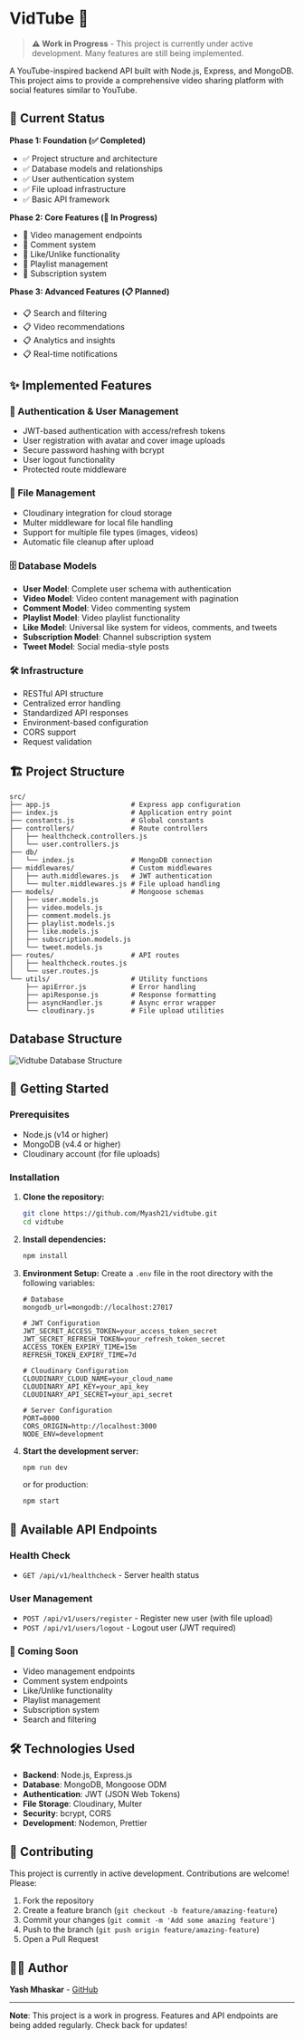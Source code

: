 # VidTube 🎥

> **⚠️ Work in Progress** - This project is currently under active development. Many features are still being implemented.

A YouTube-inspired backend API built with Node.js, Express, and MongoDB. This project aims to provide a comprehensive video sharing platform with social features similar to YouTube.

## 🚧 Current Status

**Phase 1: Foundation (✅ Completed)**
- ✅ Project structure and architecture
- ✅ Database models and relationships
- ✅ User authentication system
- ✅ File upload infrastructure
- ✅ Basic API framework

**Phase 2: Core Features (🚧 In Progress)**
- 🚧 Video management endpoints
- 🚧 Comment system
- 🚧 Like/Unlike functionality
- 🚧 Playlist management
- 🚧 Subscription system

**Phase 3: Advanced Features (📋 Planned)**
- 📋 Search and filtering
- 📋 Video recommendations
- 📋 Analytics and insights
- 📋 Real-time notifications

## ✨ Implemented Features

### 🔐 Authentication & User Management
- JWT-based authentication with access/refresh tokens
- User registration with avatar and cover image uploads
- Secure password hashing with bcrypt
- User logout functionality
- Protected route middleware

### 📁 File Management
- Cloudinary integration for cloud storage
- Multer middleware for local file handling
- Support for multiple file types (images, videos)
- Automatic file cleanup after upload

### 🗄️ Database Models
- **User Model**: Complete user schema with authentication
- **Video Model**: Video content management with pagination
- **Comment Model**: Video commenting system
- **Playlist Model**: Video playlist functionality
- **Like Model**: Universal like system for videos, comments, and tweets
- **Subscription Model**: Channel subscription system
- **Tweet Model**: Social media-style posts

### 🛠️ Infrastructure
- RESTful API structure
- Centralized error handling
- Standardized API responses
- Environment-based configuration
- CORS support
- Request validation

## 🏗️ Project Structure

```
src/
├── app.js                    # Express app configuration
├── index.js                  # Application entry point
├── constants.js              # Global constants
├── controllers/              # Route controllers
│   ├── healthcheck.controllers.js
│   └── user.controllers.js
├── db/
│   └── index.js              # MongoDB connection
├── middlewares/              # Custom middlewares
│   ├── auth.middlewares.js   # JWT authentication
│   └── multer.middlewares.js # File upload handling
├── models/                   # Mongoose schemas
│   ├── user.models.js
│   ├── video.models.js
│   ├── comment.models.js
│   ├── playlist.models.js
│   ├── like.models.js
│   ├── subscription.models.js
│   └── tweet.models.js
├── routes/                   # API routes
│   ├── healthcheck.routes.js
│   └── user.routes.js
└── utils/                    # Utility functions
    ├── apiError.js           # Error handling
    ├── apiResponse.js        # Response formatting
    ├── asyncHandler.js       # Async error wrapper
    └── cloudinary.js         # File upload utilities
```

## Database Structure

![Vidtube Database Structure](https://res.cloudinary.com/dk2edznkx/image/upload/v1759648050/diagram-export-10-5-2025-12_37_13-PM_vb2hn1.png)

## 🚀 Getting Started

### Prerequisites

- Node.js (v14 or higher)
- MongoDB (v4.4 or higher)
- Cloudinary account (for file uploads)

### Installation

1. **Clone the repository:**
   ```bash
   git clone https://github.com/Myash21/vidtube.git
   cd vidtube
   ```

2. **Install dependencies:**
   ```bash
   npm install
   ```

3. **Environment Setup:**
   Create a `.env` file in the root directory with the following variables:
   ```env
   # Database
   mongodb_url=mongodb://localhost:27017
   
   # JWT Configuration
   JWT_SECRET_ACCESS_TOKEN=your_access_token_secret
   JWT_SECRET_REFRESH_TOKEN=your_refresh_token_secret
   ACCESS_TOKEN_EXPIRY_TIME=15m
   REFRESH_TOKEN_EXPIRY_TIME=7d
   
   # Cloudinary Configuration
   CLOUDINARY_CLOUD_NAME=your_cloud_name
   CLOUDINARY_API_KEY=your_api_key
   CLOUDINARY_API_SECRET=your_api_secret
   
   # Server Configuration
   PORT=8000
   CORS_ORIGIN=http://localhost:3000
   NODE_ENV=development
   ```

4. **Start the development server:**
   ```bash
   npm run dev
   ```
   or for production:
   ```bash
   npm start
   ```

## 📡 Available API Endpoints

### Health Check
- `GET /api/v1/healthcheck` - Server health status

### User Management
- `POST /api/v1/users/register` - Register new user (with file upload)
- `POST /api/v1/users/logout` - Logout user (JWT required)

### 🚧 Coming Soon
- Video management endpoints
- Comment system endpoints
- Like/Unlike functionality
- Playlist management
- Subscription system
- Search and filtering

## 🛠️ Technologies Used

- **Backend**: Node.js, Express.js
- **Database**: MongoDB, Mongoose ODM
- **Authentication**: JWT (JSON Web Tokens)
- **File Storage**: Cloudinary, Multer
- **Security**: bcrypt, CORS
- **Development**: Nodemon, Prettier

## 🤝 Contributing

This project is currently in active development. Contributions are welcome! Please:

1. Fork the repository
2. Create a feature branch (`git checkout -b feature/amazing-feature`)
3. Commit your changes (`git commit -m 'Add some amazing feature'`)
4. Push to the branch (`git push origin feature/amazing-feature`)
5. Open a Pull Request

## 👨‍💻 Author

**Yash Mhaskar** - [GitHub](https://github.com/Myash21)

---

**Note**: This project is a work in progress. Features and API endpoints are being added regularly. Check back for updates!
